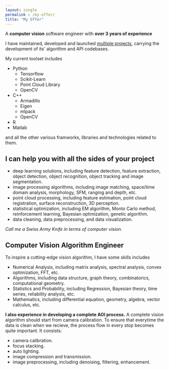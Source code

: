 ```yaml
---
layout: single
permalink : /my-offer/
title: "My Offer"
---
```

A **computer vision** software engineer with **over 3 years of experience**

I have maintained, developed and launched [multiple projects](), carrying the development of its' algorithm and API codebases.

My current toolset includes
- Python
	- Tensorflow
	- Scikit-Learn
	- Point Cloud Library
	- OpenCV
- C++
	- Armadillo
	- Eigen
	- mlpack
	- OpenCV
- R
- Matlab

and all the other various framworks, libraries and technologies related to them.

## I can help you with all the sides of your project
- deep learning solutions, including feature detection, feature extraction, object detection, object recognition, object tracking and image segmentation.
- image processing algorithms, including image matching, space/time domain analysis, morphology, SFM, ranging and depth, etc.
- point cloud processing, including feature estimation, point cloud registration, surface reconstruction, 3D perception.
- statistical optimization, including EM algorithm, Monto Carlo method, reinforcement learning, Bayesian optimization, genetic algorithm.
- data cleaning, data preprocessing, and data visualization.

*Call me a Swiss Army Knife in terms of computer vision.*

## Computer Vision Algorithm Engineer
To inspire a cutting-edge vision algorithm, I have some skills includes
- Numerical Analysis, including matrix analysis, spectral analysis, convex optimization, FFT, etc.
- Algorithms, including data structure, graph theory, combinatorics, computational geometry.
- Statistics and Probability, including Regression, Bayesian theory, time series, reliability analysis, etc.
- Mathematics, including differential equation, geometry, algebra, vector calculus, etc.

**I also experience in developing a complete AOI process.**
A complete vision algorithm should start from camera calibration.  To ensure that everytime the data is clean when we recieve, the process flow in every stop becomes quite important.
It consists:
- camera calibration.
- focus stacking.
- auto lighting.
- image compression and transmission.
- image preprocessing, including denoising, filtering, enhancement.
